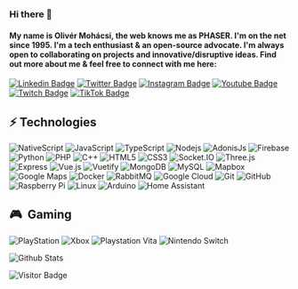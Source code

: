 ### Hi there 👋

#### My name is Olivér Mohácsi, the web knows me as PHASER. I'm on the net since 1995. I'm a tech enthusiast & an open-source advocate. I'm always open to collaborating on projects and innovative/disruptive ideas. Find out more about me & feel free to connect with me here:

[![Linkedin Badge](https://img.shields.io/badge/-olivermohacsi-black?style=flat-square&logo=Linkedin&logoColor=blue&link=https://www.linkedin.com/in/olivermohacsi/)](https://www.linkedin.com/in/olivermohacsi/)
[![Twitter Badge](https://img.shields.io/badge/-oliverphaser-black?style=flat-square&logo=twitter&logoColor=blue&link=https://www.twitter.com/oliverphaser)](https://www.twitter.com/oliverphaser)
[![Instagram Badge](https://img.shields.io/badge/-oliverphaser-black?style=flat-square&logo=instagram&logoColor=red&link=https://instagram.com/oliverphaser/)](https://instagram.com/oliverphaser)
[![Youtube Badge](https://img.shields.io/badge/-oliverphaser-black?style=flat-square&logo=youtube&logoColor=darkred&link=https://www.youtube.com/c/oliverphaser)](https://www.youtube.com/c/oliverphaser)
[![Twitch Badge](https://img.shields.io/badge/-oliverphaser-black?style=flat-square&logo=twitch&logoColor=white&link=https://www.twitch.tv/oliverphaser)](https://www.twitch.tv/oliverphaser)
[![TikTok Badge](https://img.shields.io/badge/-oliverphaser-black?style=flat-square&logo=tiktok&logoColor=white&link=https://www.tiktok.com/@oliverphaser)](https://www.tiktok.com/@oliverphaser)

## ⚡ Technologies

![NativeScript](https://img.shields.io/badge/-NativeScript-black?style=flat-square&logo=nativescript)
![JavaScript](https://img.shields.io/badge/-JavaScript-black?style=flat-square&logo=javascript)
![TypeScript](https://img.shields.io/badge/-TypeScript-black?style=flat-square&logo=typescript)
![Nodejs](https://img.shields.io/badge/-Nodejs-black?style=flat-square&logo=Node.js)
![AdonisJs](https://img.shields.io/badge/-AdonisJs-black?style=flat-square&logo=adonisjs)
![Firebase](https://img.shields.io/badge/-Firebase-black?style=flat-square&logo=firebase)
![Python](https://img.shields.io/badge/-Python-black?style=flat-square&logo=Python)
![PHP](https://img.shields.io/badge/-PHP-black?style=flat-square&logo=php)
![C++](https://img.shields.io/badge/-C++-black?style=flat-square&logo=c)
![HTML5](https://img.shields.io/badge/-HTML5-black?style=flat-square&logo=html5&logoColor=white)
![CSS3](https://img.shields.io/badge/-CSS3-black?style=flat-square&logo=css3)
![Socket.IO](https://img.shields.io/badge/-Socket.IO-black?style=flat-square&logo=socket.io)
![Three.js](https://img.shields.io/badge/-Three.js-black?style=flat-square&logo=three.js)
![Express](https://img.shields.io/badge/-Express-black?style=flat-square&logo=express)
![Vue.js](https://img.shields.io/badge/-Vue.js-black?style=flat-square&logo=vue.js)
![Vuetify](https://img.shields.io/badge/-Vuetify-black?style=flat-square&logo=vuetify)
![MongoDB](https://img.shields.io/badge/-MongoDB-black?style=flat-square&logo=mongodb)
![MySQL](https://img.shields.io/badge/-MySQL-black?style=flat-square&logo=mysql)
![Mapbox](https://img.shields.io/badge/-Mapbox-black?style=flat-square&logo=mapbox)
![Google Maps](https://img.shields.io/badge/-Google%20Maps-black?style=flat-square&logo=googlemaps)
![Docker](https://img.shields.io/badge/-Docker-black?style=flat-square&logo=docker)
![RabbitMQ](https://img.shields.io/badge/-RabbitMQ-black?style=flat-square&logo=rabbitmq)
![Google Cloud](https://img.shields.io/badge/Google%20Cloud-black?style=flat-square&logo=google-cloud)
![Git](https://img.shields.io/badge/-Git-black?style=flat-square&logo=git)
![GitHub](https://img.shields.io/badge/-GitHub-black?style=flat-square&logo=github)
![Raspberry Pi](https://img.shields.io/badge/-Raspberry%20Pi-black?style=flat-square&logo=Raspberry-Pi)
![Linux](https://img.shields.io/badge/-Linux-black?style=flat-square&logo=linux)
![Arduino](https://img.shields.io/badge/-Arduino-black?style=flat-square&logo=arduino)
![Home Assistant](https://img.shields.io/badge/-Home%20Assistant-black?style=flat-square&logo=homeassistant)

## 🎮 &nbsp;Gaming

![PlayStation](https://img.shields.io/badge/-PlayStation-black?style=flat-square&logo=playstation)
![Xbox](https://img.shields.io/badge/-Xbox-black?style=flat-square&logo=xbox)
![Playstation Vita](https://img.shields.io/badge/-PlayStation%20Vita-black?style=flat-square&logo=playstationvita)
![Nintendo Switch](https://img.shields.io/badge/-Nintendo%20Switch-black?style=flat-square&logo=nintendoswitch)


![Github Stats](https://github-readme-stats.vercel.app/api?username=oliverphaser&count_private=true&show_icons=true&theme=merko&include_all_commits=true)

![Visitor Badge](https://visitor-badge.laobi.icu/badge?page_id=oliverphaser.oliverphaser)
